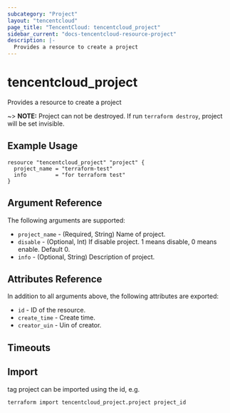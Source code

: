 ```yaml
---
subcategory: "Project"
layout: "tencentcloud"
page_title: "TencentCloud: tencentcloud_project"
sidebar_current: "docs-tencentcloud-resource-project"
description: |-
  Provides a resource to create a project
---
```


# tencentcloud_project

Provides a resource to create a project

~> **NOTE:** Project can not be destroyed. If run `terraform destroy`, project will be set invisible.

## Example Usage

```hcl
resource "tencentcloud_project" "project" {
  project_name = "terraform-test"
  info         = "for terraform test"
}
```

## Argument Reference

The following arguments are supported:

* `project_name` - (Required, String) Name of project.
* `disable` - (Optional, Int) If disable project. 1 means disable, 0 means enable. Default 0.
* `info` - (Optional, String) Description of project.

## Attributes Reference

In addition to all arguments above, the following attributes are exported:

* `id` - ID of the resource.
* `create_time` - Create time.
* `creator_uin` - Uin of creator.


## Timeouts

<no value>


## Import

tag project can be imported using the id, e.g.

```
terraform import tencentcloud_project.project project_id
```

